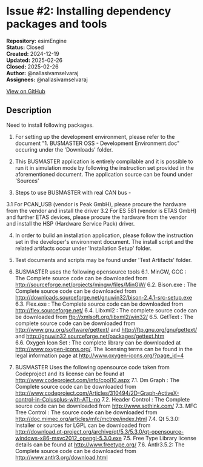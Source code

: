 # Issue #2: Installing dependency packages and tools

**Repository:** esimEngine  
**Status:** Closed  
**Created:** 2024-12-19  
**Updated:** 2025-02-26  
**Closed:** 2025-02-26  
**Author:** @nallasivamselvaraj  
**Assignees:** @nallasivamselvaraj  

[View on GitHub](https://github.com/Simtestlab/esimEngine/issues/2)

## Description

Need to install following packages.

1. For setting up the development environment, please refer to the document "1. BUSMASTER OSS - Development Environment.doc" occuring under the 'Downloads' folder.

2. This BUSMASTER application is entirely compilable and it is possible to run it in simulation mode by following the instruction set provided in the aforementioned document. The application source can be found under 'Sources'

3. Steps to use BUSMASTER with real CAN bus - 

  3.1 For PCAN_USB (vendor is Peak GmbH), please procure the hardware from the vendor and install the driver
	3.2 For ES 581 (vendor is ETAS GmbH) and further ETAS devices, please procure the hardware from the vendor and install the HSP (Hardware Service Pack) driver.

4. In order to build an installation application, please follow the instruction set in the developer's environment document. The install script and the related artifacts occur under 'Installation Setup' folder.

5. Test documents and scripts may be found under 'Test Artifacts' folder.

6. BUSMASTER uses the following opensource tools
	6.1. MinGW, GCC		: The Complete source code can be downloaded from http://sourceforge.net/projects/mingw/files/MinGW/
	6.2. Bison.exe 		: The Complete source code can be downloaded from http://downloads.sourceforge.net/gnuwin32/bison-2.4.1-src-setup.exe
	6.3. Flex.exe  		: The Complete source code can be downloaded from http://flex.sourceforge.net/
	6.4. Libxml2   		: The complete source code can be downloaded from ftp://xmlsoft.org/libxml2/win32/
	6.5. GetText		: The complete source code can be downloaded from http://www.gnu.org/software/gettext/	and http://ftp.gnu.org/gnu/gettext/ and http://gnuwin32.sourceforge.net/packages/gettext.htm	
	6.6. Oxygen Icon Set	: The complete library can be downloaded at http://www.oxygen-icons.org/. The licensing terms can be found in the legal information page at http://www.oxygen-icons.org/?page_id=4

7. BUSMASTER Uses the following opensource code taken from Codeproject and its license can be found at http://www.codeproject.com/info/cpol10.aspx
	7.1. Dm Graph  		: The Complete source code can be downloaded from  http://www.codeproject.com/Articles/310494/2D-Graph-ActiveX-control-in-Cplusplus-with-ATL-no
	7.2. Header Control	: The Complete source code can be downloaded from  http://www.sothink.com/
	7.3. MFC Tree Control : The source code can be downloaded from http://doc.mimec.org/articles/mfc/mctree/index.html
    	7.4. Qt 5.3.0: Installer or sources for LGPL can be downloaded from 
http://download.qt-project.org/archive/qt/5.3/5.3.0/qt-opensource-windows-x86-msvc2012_opengl-5.3.0.exe
	7.5. Free Type Library license details can be found at http://www.freetype.org/
    	7.6. Antlr3.5.2: The Complete source code can be downloaded from 
http://www.antlr3.org/download.html